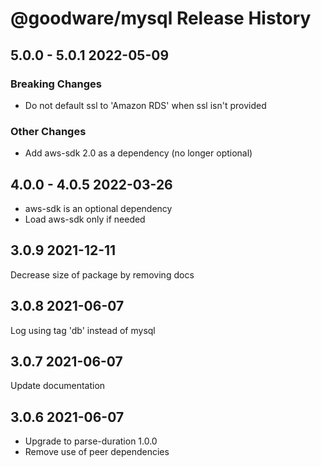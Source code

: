 # @goodware/mysql Release History

## 5.0.0 - 5.0.1 2022-05-09

### Breaking Changes

- Do not default ssl to 'Amazon RDS' when ssl isn't provided

### Other Changes

- Add aws-sdk 2.0 as a dependency (no longer optional)

## 4.0.0 - 4.0.5 2022-03-26

- aws-sdk is an optional dependency
- Load aws-sdk only if needed

## 3.0.9 2021-12-11

Decrease size of package by removing docs

## 3.0.8 2021-06-07

Log using tag 'db' instead of mysql

## 3.0.7 2021-06-07

Update documentation

## 3.0.6 2021-06-07

- Upgrade to parse-duration 1.0.0
- Remove use of peer dependencies

